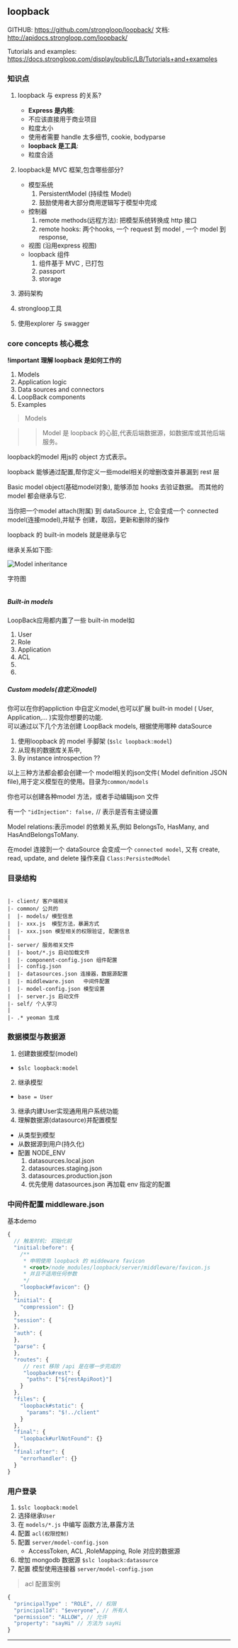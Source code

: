 ## loopback

GITHUB:  <https://github.com/strongloop/loopback/>
文档: <http://apidocs.strongloop.com/loopback/>

Tutorials and examples: <https://docs.strongloop.com/display/public/LB/Tutorials+and+examples>


### 知识点

1. loopback 与 express 的关系?
    - __Express 是内核__:
    - 不应该直接用于商业项目
    - 粒度太小
    - 使用者需要 handle 太多细节, cookie, bodyparse
    - __loopback 是工具__:
    - 粒度合适
2. loopback是 MVC 框架,包含哪些部分?
    - 模型系统
      1. PersistentModel (持续性 Model)
      2. 鼓励使用者大部分商用逻辑写于模型中完成
    - 控制器
      1. remote methods(远程方法): 把模型系统转换成 http 接口
      2. remote hooks: 两个hooks, 一个 request 到 model , 一个 model 到 response,
    - 视图 (沿用express 视图)
    - loopback 组件
      1. 组件基于 MVC , 已打包
      2. passport
      3. storage
3. 源码架构

4. strongloop工具
5. 使用explorer 与 swagger


### core concepts 核心概念

__!important 理解 loopback 是如何工作的__  

1. Models
2. Application logic
3. Data sources and connectors
4. LoopBack components
5. Examples

> Models

>> Model 是 loopback 的心脏,代表后端数据源，如数据库或其他后端服务。  

loopback的model 用js的 object 方式表示。  

loopback 能够通过配置,帮你定义一些model相关的增删改查并暴漏到 rest 层  

Basic model object(基础model对象), 能够添加 hooks 去验证数据。
而其他的model 都会继承与它.  

当你把一个model attach(附属) 到 dataSource 上, 它会变成一个 connected model(连接model),并赋予 创建，取回，更新和删除的操作  

loopback 的 built-in models 就是继承与它  


继承关系如下图:

![Model inheritance ](https://docs.strongloop.com/download/attachments/9634357/Model%20inheritance.png?version=1&modificationDate=1456428606000&api=v2)

字符图
```
```

##### __Built-in models__

LoopBack应用都内置了一些 built-in model如

1. User
2. Role
3. Application
4. ACL
5.
6.




##### Custom models(自定义model)

你可以在你的appliction 中自定义model,也可以扩展 built-in model ( User, Application,... )实现你想要的功能.  
可以通过以下几个方法创建 LoopBack models, 根据使用哪种 dataSource

1. 使用loopback 的 model 手脚架 (`$slc loopback:model`)
2. 从现有的数据库关系中,
3. By instance introspection ??

以上三种方法都会都会创建一个 model相关的json文件( Model definition JSON file),用于定义模型在的使用。目录为`common/models`  

你也可以创建各种model 方法，或者手动编辑json 文件  

有一个 `"idInjection": false,`  // 表示是否有主键设置  

Model relations:表示model 的依赖关系,例如  BelongsTo, HasMany, and HasAndBelongsToMany.  

在model 连接到一个 dataSource 会变成一个 `connected model`, 又有 create, read, update, and delete 操作来自 `Class:PersistedModel`  





### 目录结构

```

|- client/ 客户端相关
|- common/ 公共的
|  |- models/ 模型信息
|  |- xxx.js  模型方法，暴漏方式
|  |- xxx.json 模型相关的权限验证, 配置信息
|
|- server/ 服务相关文件
|  |- boot/*.js 启动加载文件
|  |- component-config.json 组件配置
|  |- config.json
|  |- datasources.json 连接器，数据源配置
|  |- middleware.json   中间件配置
|  |- model-config.json 模型设置
|  |- server.js 启动文件
|- self/ 个人学习
|
|- .* yeoman 生成
```


### 数据模型与数据源

1. 创建数据模型(model)
  - `$slc loopback:model`
2. 继承模型
  - `base = User`
3. 继承内建User实现通用用户系统功能
4. 理解数据源(datasource)并配置模型
  - 从类型到模型
  - 从数据源到用户(持久化)
  - 配置 NODE_ENV
    1. datasources.local.json
    2. datasources.staging.json
    3. datasources.production.json
    4. 优先使用 datasources.json 再加载 env 指定的配置

### 中间件配置 middleware.json
基本demo
```js
{
  // 触发时机: 初始化前
  "initial:before": {
    /**
     * 申明使用 loopback 的 middeware favicon
     * <root>/node_modules/loopback/server/middleware/favicon.js
     * 并且不适用任何参数
     */
    "loopback#favicon": {}
  },
  "initial": {
    "compression": {}
  },
  "session": {
  },
  "auth": {
  },
  "parse": {
  },
  "routes": {
     // rest 移除 /api 是在哪一步完成的
     "loopback#rest": {
      "paths": ["${restApiRoot}"]
    }
  },
  "files": {
    "loopback#static": {
      "params": "$!../client"
    }
  },
  "final": {
    "loopback#urlNotFound": {}
  },
  "final:after": {
    "errorhandler": {}
  }
}
```







### 用户登录

1. `$slc loopback:model`
2. 选择继承`User`
3. 在 `models/*.js` 中编写 函数方法,暴露方法
4. 配置 `acl(权限控制)`
5. 配置 `server/model-config.json`
    - AccessToken, ACL ,RoleMapping, Role 对应的数据源
6. 增加 mongodb 数据源 `$slc loopback:datasource`
7. 配置 模型使用连接器 `server/model-config.json`

> acl 配置案例
```js
{
  "principalType" : "ROLE", // 权限
  "principalId": "$everyone", // 所有人
  "permission": "ALLOW", // 允许
  "property": "sayHi" // 方法为 sayHi
}
```



- - - -
